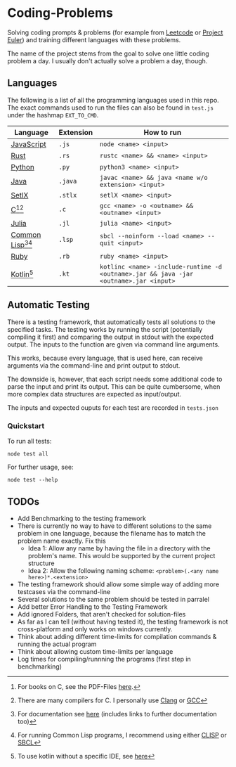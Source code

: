 # Coding-Problems

Solving coding prompts & problems (for example from [Leetcode](https://www.leetcode.com) or [Project Euler](https://projecteuler.net/archives)) and training different languages with these problems.

The name of the project stems from the goal to solve one little coding problem a day. I usually don't actually solve a problem a day, though.

## Languages

The following is a list of all the programming languages used in this repo. The exact commands used to run the files can also be found in `test.js` under the hashmap `EXT_TO_CMD`.

| Language                                                                      | Extension | How to run                                                                            |
| ----------------------------------------------------------------------------- | --------- | ------------------------------------------------------------------------------------- |
| [JavaScript](https://nodejs.org/en/)                                          | `.js`     | `node <name> <input>`                                                                 |
| [Rust](https://www.rust-lang.org/)                                            | `.rs`     | `rustc <name> && <name> <input>`                                                      |
| [Python](https://www.python.org/)                                             | `.py`     | `python3 <name> <input>`                                                              |
| [Java](https://www.oracle.com/java/technologies/downloads/)                   | `.java`   | `javac <name> && java <name w/o extension> <input>`                                   |
| [SetlX](https://randoom.org/Software/SetlX/)                                  | `.stlx`   | `setlX <name> <input>`                                                                |
| [C](<https://en.wikipedia.org/wiki/C_(programming_language)>)[^cbooks][^ccom] | `.c`      | `gcc <name> -o <outname> && <outname> <input>`                                        |
| [Julia](https://julialang.org/)                                               | `.jl`     | `julia <name> <input>`                                                                |
| [Common Lisp](https://lisp-lang.org/)[^cldoc][^clcom]                         | `.lsp`    | `sbcl --noinform --load <name> --quit <input>`                                        |
| [Ruby](https://www.ruby-lang.org/en/)                                         | `.rb`     | `ruby <name> <input>`                                                                 |
| [Kotlin](https://kotlinlang.org/)[^kotlincom]                                 | `.kt`     | `kotlinc <name> -include-runtime -d <outname>.jar && java -jar <outname>.jar <input>` |

[^cbooks]: For books on C, see the PDF-Files [here](https://github.com/ArtInLines/PDF-Files/tree/master/CS/Programming/Languages/C).
[^ccom]: There are many compilers for C. I personally use [Clang](https://clang.llvm.org/) or [GCC](https://gcc.gnu.org/)
[^cldoc]: For documentation see [here](https://lispcookbook.github.io/cl-cookbook/) (includes links to further documentation too)
[^clcom]: For running Common Lisp programs, I recommend using either [CLISP](https://sourceforge.net/projects/clisp/) or [SBCL](https://www.sbcl.org/)
[^kotlincom]: To use kotlin without a specific IDE, see [here](https://kotlinlang.org/docs/command-line.html)

## Automatic Testing

There is a testing framework, that automatically tests all solutions to the specified tasks. The testing works by running the script (potentially compiling it first) and comparing the output in stdout with the expected output. The inputs to the function are given via command line arguments.

This works, because every language, that is used here, can receive arguments via the command-line and print output to stdout.

The downside is, however, that each script needs some additional code to parse the input and print its output. This can be quite cumbersome, when more complex data structures are expected as input/output.

The inputs and expected ouputs for each test are recorded in `tests.json`

### Quickstart

To run all tests:

```console
node test all
```

For further usage, see:

```console
node test --help
```

## TODOs

-   Add Benchmarking to the testing framework
-   There is currently no way to have to different solutions to the same problem in one language, because the filename has to match the problem name exactly. Fix this
    -   Idea 1: Allow any name by having the file in a directory with the problem's name. This would be supported by the current project structure
    -   Idea 2: Allow the following naming scheme: `<problem>(.<any name here>)*.<extension>`
-   The testing framework should allow some simple way of adding more testcases via the command-line
-   Several solutions to the same problem should be tested in parralel
-   Add better Error Handling to the Testing Framework
-   Add ignored Folders, that aren't checked for solution-files
-   As far as I can tell (without having tested it), the testing framework is not cross-platform and only works on windows currently.
-   Think about adding different time-limits for compilation commands & running the actual program
-   Think about allowing custom time-limits per language
-   Log times for compiling/runnning the programs (first step in benchmarking)
